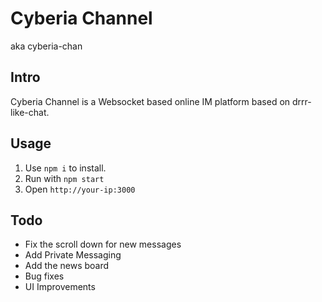 # Cyberia Channel
aka cyberia-chan

Intro
------
Cyberia Channel is a Websocket based online IM platform based on drrr-like-chat.

Usage
-----

1.	Use `npm i` to install.
2.	Run with `npm start`
3.	Open `http://your-ip:3000` 

Todo
-----
* Fix the scroll down for new messages
* Add Private Messaging
* Add the news board
*	Bug fixes
*	UI Improvements
